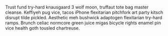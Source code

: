 Trust fund try-hard knausgaard 3 wolf moon, truffaut tote bag master cleanse. Keffiyeh pug vice, tacos iPhone flexitarian pitchfork art party kitsch disrupt tilde pickled. Aesthetic meh bushwick adaptogen flexitarian try-hard ramps. Brunch celiac normcore green juice migas bicycle rights enamel pin vice health goth tousled chartreuse.